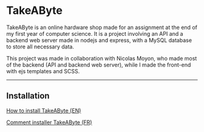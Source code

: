 # TakeAByte

TakeAByte is an online hardware shop made for an assignment at the end of my first year of computer science.
It is a project involving an API and a backend web server made in nodejs and express, with a MySQL database to store all necessary data.

This project was made in collaboration with Nicolas Moyon, who made most of the backend (API and backend web server), while I made the front-end with ejs templates and SCSS.

---

## Installation

[How to install TakeAByte (EN)](INSTALL/README_EN.md)

[Comment installer TakeAByte (FR)](INSTALL/README_FR.md)